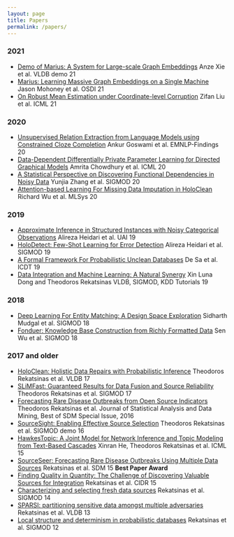 ```yaml
---
layout: page
title: Papers
permalink: /papers/
---
```


### 2021
* [Demo of Marius: A System for Large-scale Graph Embeddings](http://vldb.org/pvldb/vol14/p2759-mohoney.pdf) Anze Xie et al. VLDB demo 21
* [Marius: Learning Massive Graph Embeddings on a Single Machine](https://arxiv.org/pdf/2101.08358.pdf) Jason Mohoney et al. OSDI 21
* [On Robust Mean Estimation under Coordinate-level Corruption](http://proceedings.mlr.press/v139/liu21r.html) Zifan Liu et al. ICML 21

### 2020
* [Unsupervised Relation Extraction from Language Models using Constrained Cloze Completion](https://www.aclweb.org/anthology/2020.findings-emnlp.113.pdf) Ankur Goswami et al. EMNLP-Findings 20
* [Data-Dependent Differentially Private Parameter Learning for Directed Graphical Models](http://proceedings.mlr.press/v119/chowdhury20a.html) Amrita Chowdhury et al. ICML 20
* [A Statistical Perspective on Discovering Functional Dependencies in Noisy Data](https://dl.acm.org/doi/pdf/10.1145/3318464.3389749) Yunjia Zhang et al. SIGMOD 20
* [Attention-based Learning For Missing Data Imputation in HoloClean](https://proceedings.mlsys.org/paper/2020/file/202cb962ac59075b964b07152d234b70-Paper.pdf) Richard Wu et al. MLSys 20

### 2019
* [Approximate Inference in Structured Instances with Noisy Categorical Observations](http://auai.org/uai2019/proceedings/papers/152.pdf) Alireza Heidari et al. UAI 19
* [HoloDetect: Few-Shot Learning for Error Detection](https://dl.acm.org/doi/10.1145/3299869.3319888) Alireza Heidari et al. SIGMOD 19
* [A Formal Framework For Probabilistic Unclean Databases](https://drops.dagstuhl.de/opus/volltexte/2019/10308/) De Sa et al. ICDT 19
* [Data Integration and Machine Learning: A Natural Synergy](http://www.vldb.org/pvldb/vol11/p2094-dong.pdf) Xin Luna Dong and Theodoros Rekatsinas VLDB, SIGMOD, KDD Tutorials 19

### 2018
* [Deep Learning For Entity Matching: A Design Space Exploration](https://dl.acm.org/citation.cfm?id=3196926) Sidharth Mudgal et al. SIGMOD 18
* [Fonduer: Knowledge Base Construction from Richly Formatted Data](https://dl.acm.org/doi/10.1145/3183713.3183729) Sen Wu et al. SIGMOD 18

### 2017 and older
* [HoloClean: Holistic Data Repairs with Probabilistic Inference](http://www.vldb.org/pvldb/vol10/p1190-rekatsinas.pdf) Theodoros Rekatsinas et al. VLDB 17
* [SLiMFast: Guaranteed Results for Data Fusion and Source Reliability](http://dl.acm.org/citation.cfm?id=3035951) Theodoros Rekatsinas et al. SIGMOD 17
* [Forecasting Rare Disease Outbreaks from Open Source Indicators](http://onlinelibrary.wiley.com/doi/10.1002/sam.11337/abstract) Theodoros Rekatsinas et al. Journal of Statistical Analysis and Data Mining, Best of SDM Special Issue, 2016
* [SourceSight: Enabling Effective Source Selection](http://dl.acm.org/citation.cfm?id=2899403) Theodoros Rekatsinas et al. SIGMOD demo 16
* [HawkesTopic: A Joint Model for Network Inference and Topic Modeling from Text-Based Cascades](href="http://jmlr.org/proceedings/papers/v37/he15.pdf) Xinran He, Theodoros Rekatsinas et al. ICML 15
* [SourceSeer: Forecasting Rare Disease Outbreaks Using Multiple Data Sources](http://linqs.cs.umd.edu/basilic/web/Publications/2015/rekatsinas:sdm15) Rekatsinas et al. SDM 15 <b>Best Paper Award</b>
* [Finding Quality in Quantity: The Challenge of Discovering Valuable Sources for Integration](http://linqs.cs.umd.edu/basilic/web/Publications/2015/rekatsinas:cidr15) Rekatsinas et al. CIDR 15
* [Characterizing and selecting fresh data sources](http://dl.acm.org/citation.cfm?id=2588555.2610504) Rekatsinas et al. SIGMOD 14
* [SPARSI: partitioning sensitive data amongst multiple adversaries](http://dl.acm.org/citation.cfm?id=2536270) Rekatsinas et al. VLDB 13
* [Local structure and determinism in probabilistic databases](http://dl.acm.org/citation.cfm?id=2213879) Rekatsinas et al. SIGMOD 12
